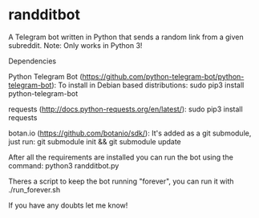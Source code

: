 # randditbot

A Telegram bot written in Python that sends a random link from a given subreddit.
Note: Only works in Python 3!

Dependencies

Python Telegram Bot (https://github.com/python-telegram-bot/python-telegram-bot):
To install in Debian based distributions:
sudo pip3 install python-telegram-bot

requests (http://docs.python-requests.org/en/latest/):
sudo pip3 install requests

botan.io (https://github.com/botanio/sdk/):
It's added as a git submodule, just run: git submodule init && git submodule update

After all the requirements are installed you can run the bot using the command:
python3 randditbot.py

Theres a script to keep the bot running "forever", you can run it with ./run_forever.sh

If you have any doubts let me know!
